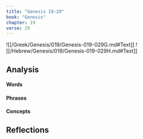 ```yaml
---
title: "Genesis 19:29"
book: "Genesis"
chapter: 19
verse: 29
---
```

![[/Greek/Genesis/019/Genesis-019-029G.md#Text]]
![[/Hebrew/Genesis/019/Genesis-019-029H.md#Text]]

## Analysis

#### Words

#### Phrases

#### Concepts

## Reflections
